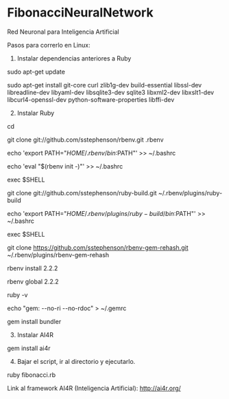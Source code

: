 # FibonacciNeuralNetwork
Red Neuronal para Inteligencia Artificial

Pasos para correrlo en Linux:

1) Instalar dependencias anteriores a Ruby

sudo apt-get update

sudo apt-get install git-core curl zlib1g-dev build-essential libssl-dev libreadline-dev libyaml-dev libsqlite3-dev sqlite3 libxml2-dev libxslt1-dev libcurl4-openssl-dev python-software-properties libffi-dev


2) Instalar Ruby

cd

git clone git://github.com/sstephenson/rbenv.git .rbenv

echo 'export PATH="$HOME/.rbenv/bin:$PATH"' >> ~/.bashrc

echo 'eval "$(rbenv init -)"' >> ~/.bashrc

exec $SHELL


git clone git://github.com/sstephenson/ruby-build.git ~/.rbenv/plugins/ruby-build

echo 'export PATH="$HOME/.rbenv/plugins/ruby-build/bin:$PATH"' >> ~/.bashrc

exec $SHELL

git clone https://github.com/sstephenson/rbenv-gem-rehash.git ~/.rbenv/plugins/rbenv-gem-rehash


rbenv install 2.2.2

rbenv global 2.2.2

ruby -v


echo "gem: --no-ri --no-rdoc" > ~/.gemrc

gem install bundler

3) Instalar AI4R

gem install ai4r


4) Bajar el script, ir al directorio y ejecutarlo.

ruby fibonacci.rb


Link al framework AI4R (Inteligencia Artificial):
http://ai4r.org/
